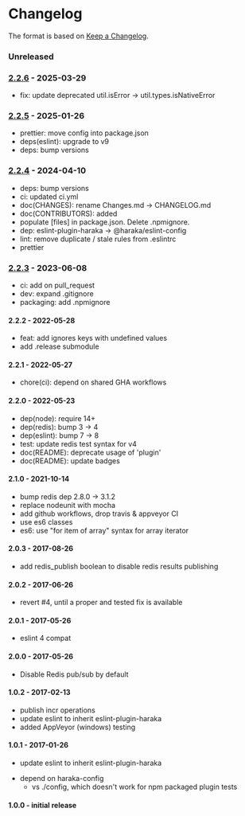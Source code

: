 # Changelog

The format is based on [Keep a Changelog](https://keepachangelog.com/).

### Unreleased

### [2.2.6] - 2025-03-29

- fix: update deprecated util.isError -> util.types.isNativeError

### [2.2.5] - 2025-01-26

- prettier: move config into package.json
- deps(eslint): upgrade to v9
- deps: bump versions

### [2.2.4] - 2024-04-10

- deps: bump versions
- ci: updated ci.yml
- doc(CHANGES): rename Changes.md -> CHANGELOG.md
- doc(CONTRIBUTORS): added
- populate [files] in package.json. Delete .npmignore.
- dep: eslint-plugin-haraka -> @haraka/eslint-config
- lint: remove duplicate / stale rules from .eslintrc
- prettier

### [2.2.3] - 2023-06-08

- ci: add on pull_request
- dev: expand .gitignore
- packaging: add .npmignore

#### 2.2.2 - 2022-05-28

- feat: add ignores keys with undefined values
- add .release submodule

#### 2.2.1 - 2022-05-27

- chore(ci): depend on shared GHA workflows

#### 2.2.0 - 2022-05-23

- dep(node): require 14+
- dep(redis): bump 3 -> 4
- dep(eslint): bump 7 -> 8
- test: update redis test syntax for v4
- doc(README): deprecate usage of 'plugin'
- doc(README): update badges

#### 2.1.0 - 2021-10-14

- bump redis dep 2.8.0 -> 3.1.2
- replace nodeunit with mocha
- add github workflows, drop travis & appveyor CI
- use es6 classes
- es6: use "for item of array" syntax for array iterator

#### 2.0.3 - 2017-08-26

- add redis_publish boolean to disable redis results publishing

#### 2.0.2 - 2017-06-26

- revert #4, until a proper and tested fix is available

#### 2.0.1 - 2017-05-26

- eslint 4 compat

#### 2.0.0 - 2017-05-26

- Disable Redis pub/sub by default

#### 1.0.2 - 2017-02-13

- publish incr operations
- update eslint to inherit eslint-plugin-haraka
- added AppVeyor (windows) testing

#### 1.0.1 - 2017-01-26

- update eslint to inherit eslint-plugin-haraka

* depend on haraka-config
  - vs ./config, which doesn't work for npm packaged plugin tests

#### 1.0.0 - initial release

[2.1.0]: https://github.com/haraka/haraka-results/releases/tag/2.1.0
[2.2.0]: https://github.com/haraka/haraka-results/releases/tag/2.2.0
[2.2.1]: https://github.com/haraka/haraka-results/releases/tag/2.2.1
[2.2.2]: https://github.com/haraka/haraka-results/releases/tag/2.2.2
[2.2.3]: https://github.com/haraka/haraka-results/releases/tag/v2.2.3
[2.2.4]: https://github.com/haraka/haraka-results/releases/tag/v2.2.4
[2.2.5]: https://github.com/haraka/haraka-results/releases/tag/v2.2.5
[2.2.6]: https://github.com/haraka/haraka-results/releases/tag/v2.2.6
